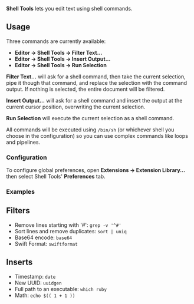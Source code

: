**Shell Tools** lets you edit text using shell commands.

## Usage

Three commands are currently available:
- **Editor → Shell Tools → Filter Text…**
- **Editor → Shell Tools → Insert Output…**
- **Editor → Shell Tools → Run Selection**

**Filter Text…** will ask for a shell command, then take the current selection, pipe it though that command, and replace the selection with the command output. If nothing is selected, the entire document will be filtered.

**Insert Output…** will ask for a shell command and insert the output at the current cursor position, overwriting the current selection.

**Run Selection** will execute the current selection as a shell command.

All commands will be executed using `/bin/sh` (or whichever shell you choose in the configuration) so you can use complex commands like loops and pipelines.

### Configuration

To configure global preferences, open **Extensions → Extension Library...** then select Shell Tools' **Preferences** tab.

### Examples

## Filters

- Remove lines starting with '#': `grep -v '^#'`
- Sort lines and remove duplicates: `sort | uniq`
- Base64 encode: `base64`
- Swift Format: `swiftformat`

## Inserts

- Timestamp: `date`
- New UUID: `uuidgen`
- Full path to an executable: `which ruby`
- Math: `echo $(( 1 + 1 ))`
